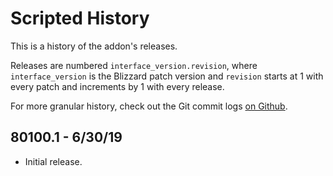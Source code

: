 # Scripted History
This is a history of the addon's releases.

Releases are numbered `interface_version.revision`, where `interface_version` is the Blizzard patch version and `revision` starts at 1 with every patch and increments by 1 with every release.

For more granular history, check out the Git commit logs [on Github](https://github.com/saeris-sanoora/scripted/commits/master).

## 80100.1 - 6/30/19
- Initial release.
